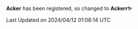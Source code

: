 **Acker** has been registered, so changed to **Ackerr✨**

<!--START_SECTION:waka-->

 Last Updated on 2024/04/12 01:08:14 UTC
<!--END_SECTION:waka-->
